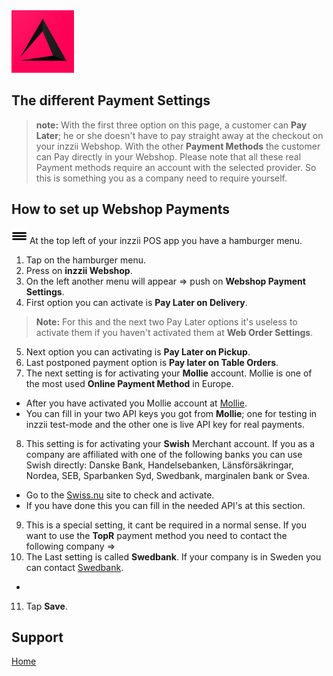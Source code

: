 <img src="../Assets/Pictures/play_store_512.png" alt="inzzii logo" width="100"/>

## The different Payment Settings
> **note:** With the first three option on this page, a customer can **Pay Later**; he or she doesn't have to pay straight away at the checkout on your inzzii Webshop. With the other **Payment Methods** the customer can Pay directly in your Webshop. Please note that all these real Payment methods require an account with the selected provider. So this is something you as a company need to require yourself.

## How to set up Webshop Payments 

<img src="../Assets/Pictures/Hmenu.png" alt="hamburgermenu" width="25" height="25"/> At the top left of your inzzii POS app you have a hamburger menu.
1. Tap on the hamburger menu.
2. Press on **inzzii Webshop**.
3. On the left another menu will appear => push on **Webshop Payment Settings**. 
4. First option you can activate is **Pay Later on Delivery**. 
> **Note:**  For this and the next two Pay Later options it's useless to activate them if you haven't activated them at **Web Order Settings**.
5. Next option you can activating is **Pay Later on Pickup**.
6. Last postponed payment option is **Pay later on Table Orders**.
7. The next setting is for activating your **Mollie** account. Mollie is one of the most used **Online Payment Method** in Europe. 
* After you have activated you Mollie account at [Mollie](https://www.mollie.com/en).
* You can fill in your two API keys you got from **Mollie**; one for testing in inzzii test-mode and the other one is live API key for real payments.

8. This setting is for activating your **Swish** Merchant account. If you as a company are affiliated with one of the following banks you can use Swish directly: Danske Bank, Handelsebanken, Länsförsäkringar, Nordea, SEB, Sparbanken Syd, Swedbank, marginalen bank or Svea.
* Go to the [Swiss.nu](https://www.swish.nu/company) site to check and activate. 
* If you have done this you can fill in the needed API's at this section.
9. This is a special setting, it cant be required in a normal sense. If you want to use the **TopR** payment method you need to contact the following company =>
10. The Last setting is called **Swedbank**. If your company is in Sweden you can contact [Swedbank](https://www.swedbankpay.se/vara-losningar/ta-betalt-online).
* 
11. Tap **Save**.


## Support
[Home](../index.md)